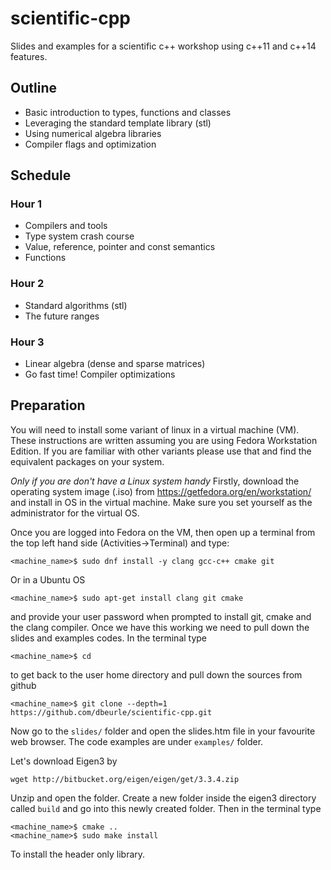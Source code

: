 # scientific-cpp
Slides and examples for a scientific c++ workshop using c++11 and c++14 features.

## Outline
- Basic introduction to types, functions and classes
- Leveraging the standard template library (stl)
- Using numerical algebra libraries
- Compiler flags and optimization

## Schedule

### Hour 1
- Compilers and tools
- Type system crash course
- Value, reference, pointer and const semantics
- Functions

### Hour 2
- Standard algorithms (stl)
- The future ranges

### Hour 3
- Linear algebra (dense and sparse matrices)
- Go fast time!  Compiler optimizations

## Preparation

You will need to install some variant of linux in a virtual machine (VM).  These instructions are written assuming you are using Fedora Workstation Edition.  If you are familiar with other variants please use that and find the equivalent packages on your system.

*Only if you are don't have a Linux system handy*
Firstly, download the operating system image (.iso) from https://getfedora.org/en/workstation/ and install in OS in the virtual machine.  Make sure you set yourself as the administrator for the virtual OS.

Once you are logged into Fedora on the VM, then open up a terminal from the top left hand side (Activities->Terminal) and type:
```
<machine_name>$ sudo dnf install -y clang gcc-c++ cmake git
```
Or in a Ubuntu OS
```
<machine_name>$ sudo apt-get install clang git cmake
```
and provide your user password when prompted to install git, cmake and the clang compiler.  Once we have this working we need to pull down the slides and examples codes.  In the terminal type
```
<machine_name>$ cd
```
to get back to the user home directory and pull down the sources from github
```
<machine_name>$ git clone --depth=1 https://github.com/dbeurle/scientific-cpp.git
```
Now go to the ```slides/``` folder and open the slides.htm file in your favourite web browser.  The code examples are under ```examples/``` folder.

Let's download Eigen3 by
```
wget http://bitbucket.org/eigen/eigen/get/3.3.4.zip
```
Unzip and open the folder.  Create a new folder inside the eigen3 directory called ```build``` and go into this newly created folder.  Then in the terminal type
```
<machine_name>$ cmake .. 
<machine_name>$ sudo make install
```
To install the header only library.
